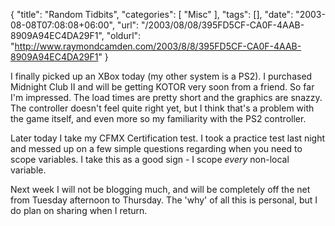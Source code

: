 {
	"title": "Random Tidbits",
	"categories": [
		"Misc"
	],
	"tags": [],
	"date": "2003-08-08T07:08:08+06:00",
	"url": "/2003/08/08/395FD5CF-CA0F-4AAB-8909A94EC4DA29F1",
	"oldurl": "http://www.raymondcamden.com/2003/8/8/395FD5CF-CA0F-4AAB-8909A94EC4DA29F1"
}

I finally picked up an XBox today (my other system is a PS2). I purchased Midnight Club II and will be getting KOTOR very soon from a friend. So far I'm impressed. The load times are pretty short and the graphics are snazzy. The controller doesn't feel quite right yet, but I think that's a problem with the game itself, and even more so my familiarity with the PS2 controller.

Later today I take my CFMX Certification test. I took a practice test last night and messed up on a few simple questions regarding when you need to scope variables. I take this as a good sign - I scope <i>every</i> non-local variable. 

Next week I will not be blogging much, and will be completely off the net from Tuesday afternoon to Thursday. The 'why' of all this is personal, but I do plan on sharing when I return.